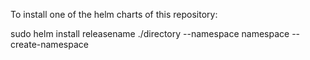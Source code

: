 To install one of the helm charts of this repository:

sudo helm install releasename ./directory --namespace namespace --create-namespace